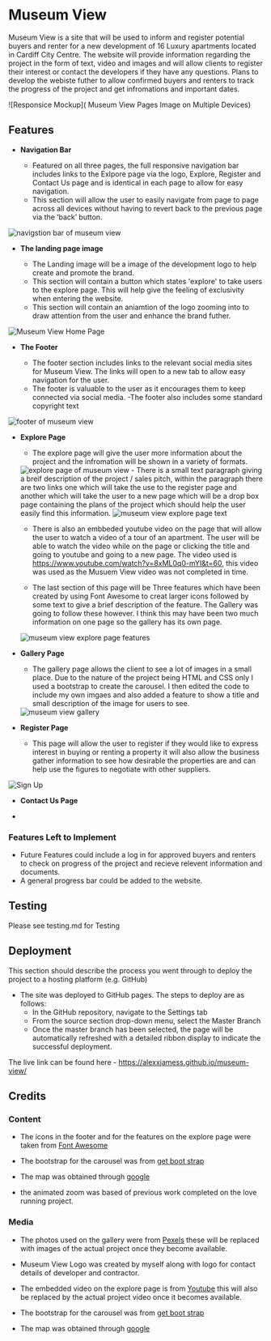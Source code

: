 # Museum View

Museum View is a site that will be used to inform and register potential buyers and renter for a new development of 16 Luxury apartments located in Cardiff City Centre. The website will provide information regarding the project in the form of text, video and images and will allow clients to register their interest or contact the developers if they have any questions. Plans to develop the webiste futher to allow confirmed buyers and renters to track the progress of the project and get infromations and important dates.

![Responsice Mockup]( Museum View Pages Image on Multiple Devices)

## Features 

- __Navigation Bar__

  - Featured on all three pages, the full responsive navigation bar includes links to the Exlpore page via the logo, Explore, Register and Contact Us page and is identical in each page to allow for easy navigation.
  - This section will allow the user to easily navigate from page to page across all devices without having to revert back to the previous page via the ‘back’ button. 

<img src="./assets/images/readme-images/museum-view-nav-bar.jpg" alt="navigstion bar of museum view">

- __The landing page image__

  - The Landing image will be a image of the development logo to help create and promote the brand. 
  - This section will contain a button which states 'explore' to take users to the explore page. This will help give the feeling of exclusivity when entering the website.
  - This section will contain an aniamtion of the logo zooming into to draw attention from the user and enhance the brand futher.

<img src="./assets/images/readme-images/museum-view-home-page.jpg" alt="Museum View Home Page">

- __The Footer__ 

  - The footer section includes links to the relevant social media sites for Museum View. The links will open to a new tab to allow easy navigation for the user. 
  - The footer is valuable to the user as it encourages them to keep connected via social media.
  -The footer also includes some standard copyright text

<img src="./assets/images/readme-images/museum-view-footer.jpg" alt="footer of museum view">


- __Explore Page__

  - The explore page will give the user more information about the project and the infromation will be shown in a variety of formats.
  <img src="./assets/images/readme-images/museum-view-explore.jpg" alt="explore page of museum view">
  - There is a small text paragraph giving a breif description of the project / sales pitch, within the paragraph there are two links one which will take the use to the register page and another which will take the user to a new page which will be a drop box page containing the plans of the project which should help the user easily find this information.

  <img src="assets/images/readme-images/museum-view-explore-text.jpg" alt="museum view explore page text">

  - There is also an embbeded youtube video on the page that will allow the user to watch a video of a tour of an apartment. The user will be able to watch the video while on the page or clicking the title and going to youtube and going to a new page. The video used is https://www.youtube.com/watch?v=8xML0q0-mYI&t=60, this video was used as the Musuem View video was not completed in time.

  - The last section of this page will be Three features which have been created by using Font Awesome to creat larger icons followed by some text to give a brief description of the feature. The Gallery was going to follow these however. I think this may have been two much information on one page so the gallery has its own page.

  <img src="assets/images/readme-images/museum-view-explore-features.jpg" alt="museum view explore page features">

- __Gallery Page__

  - The gallery page allows the client to see a lot of images in a small place. Due to the nature of the project being HTML and CSS only I used a bootstrap to create the carousel. I then edited the code to include my own imgaes and also added a feature to show a title and small description of the image for users to see.
  <img src="assets/images/readme-images/museum-view-gallery.jpg" alt="museum view gallery">

- __Register Page__

  - This page will allow the user to register if they would like to express interest in buying or renting a property it will also allow the business gather information to see how desirable the properties are and can help use the figures to negotiate with other suppliers. 

![Sign Up](https://github.com/lucyrush/readme-template/blob/master/media/love_running_signup.png)

- __Contact Us Page__

-



### Features Left to Implement

- Future Features could include a log in for approved buyers and renters to check on progress of the project and recieve relevent information and documents.
- A general progress bar could be added to the website.

## Testing 

Please see testing.md for Testing


## Deployment

This section should describe the process you went through to deploy the project to a hosting platform (e.g. GitHub) 

- The site was deployed to GitHub pages. The steps to deploy are as follows: 
  - In the GitHub repository, navigate to the Settings tab 
  - From the source section drop-down menu, select the Master Branch
  - Once the master branch has been selected, the page will be automatically refreshed with a detailed ribbon display to indicate the successful deployment. 

The live link can be found here - https://alexxjamess.github.io/museum-view/


## Credits 



### Content 


- The icons in the footer and for the features on the explore page were taken from [Font Awesome](https://fontawesome.com/)

- The bootstrap for the carousel was from [get boot strap](https://getbootstrap.com/docs/4.0/components/carousel/)
- The map was obtained through [google](https://www.google.com/maps?ll=51.485058,-3.175836&z=16&t=m&hl=en&gl=GB&mapclient=embed&cid=1162786141127752078)
- the animated zoom was based of previous work completed on the love running project.
### Media

- The photos used on the gallery were from [Pexels](https://www.pexels.com/search/luxury%20apartment%20building/) these will be replaced with images of the actual project once they become available.

- Museum View Logo was created by myself along with logo for contact details of developer and contractor.

- The embedded video on the explore page is from [Youtube](https://www.youtube.com/watch?v=8xML0q0-mYI&t=60) this will also be replaced by the actual project video once it becomes available.

- The bootstrap for the carousel was from [get boot strap](https://getbootstrap.com/docs/4.0/components/carousel/)
- The map was obtained through [google](https://www.google.com/maps?ll=51.485058,-3.175836&z=16&t=m&hl=en&gl=GB&mapclient=embed&cid=1162786141127752078)







